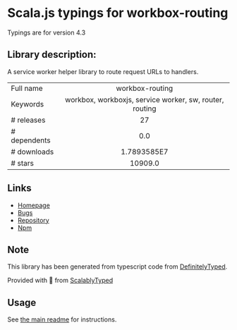 
# Scala.js typings for workbox-routing

Typings are for version 4.3

## Library description:
A service worker helper library to route request URLs to handlers.

|                    |                 |
| ------------------ | :-------------: |
| Full name          | workbox-routing |
| Keywords           | workbox, workboxjs, service worker, sw, router, routing |
| # releases         | 27 |
| # dependents       | 0.0 |
| # downloads        | 1.7893585E7 |
| # stars            | 10909.0 |

## Links
- [Homepage](https://github.com/GoogleChrome/workbox)
- [Bugs](https://github.com/googlechrome/workbox/issues)
- [Repository](https://github.com/googlechrome/workbox)
- [Npm](https://www.npmjs.com/package/workbox-routing)
    


## Note
This library has been generated from typescript code from [DefinitelyTyped](https://definitelytyped.org).

Provided with :purple_heart: from [ScalablyTyped](https://github.com/oyvindberg/ScalablyTyped)

## Usage
See [the main readme](../../readme.md) for instructions.


